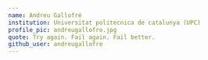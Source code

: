 ```yaml
---
name: Andreu Gallofré
institution: Universitat politecnica de catalunya (UPC)
profile_pic: andreugallofre.jpg
quote: Try again. Fail again. Fail better. 
github_user: andreugallofre
---
```

